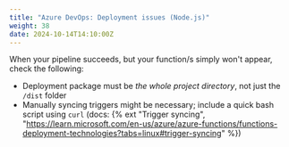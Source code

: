 ```yaml
---
title: "Azure DevOps: Deployment issues (Node.js)"
weight: 38
date: 2024-10-14T14:10:00Z
---
```


When your pipeline succeeds, but your function/s simply won't appear, check the following:

- Deployment package must be _the whole project directory_, not just the `/dist` folder
- Manually syncing triggers might be necessary; include a quick bash script using `curl` (docs: {% ext "Trigger syncing", "https://learn.microsoft.com/en-us/azure/azure-functions/functions-deployment-technologies?tabs=linux#trigger-syncing" %})

